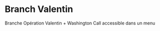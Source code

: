 Branch Valentin
===============
Branche Opération Valentin + Washington Call accessible dans un menu
